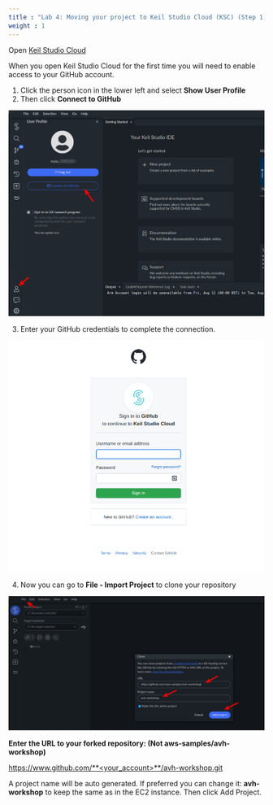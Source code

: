 ```yaml
---
title : "Lab 4: Moving your project to Keil Studio Cloud (KSC) (Step 1)"
weight : 1
---
```


Open [Keil Studio Cloud](https://studio.keil.arm.com) 

When you open Keil Studio Cloud for the first time you will need to enable access to your GitHub account.

1. Click the person icon in the lower left and select **Show User Profile**
2. Then click **Connect to GitHub**

![github profile 0](/static/github-profile-0.png)

3. Enter your GitHub credentials to complete the connection.

![github profile 2](/static/github-profile-2.png)

4. Now you can go to **File - Import Project** to clone your repository

  ![Import project dialog](/static/import_project.png)

**Enter the URL to your forked repository: (Not aws-samples/avh-workshop)**

  https://www.github.com/**<your_account>**/avh-workshop.git

A project name will be auto generated. If preferred you can change it: **avh-workshop** to keep the same as in the EC2 instance. Then click Add Project.
